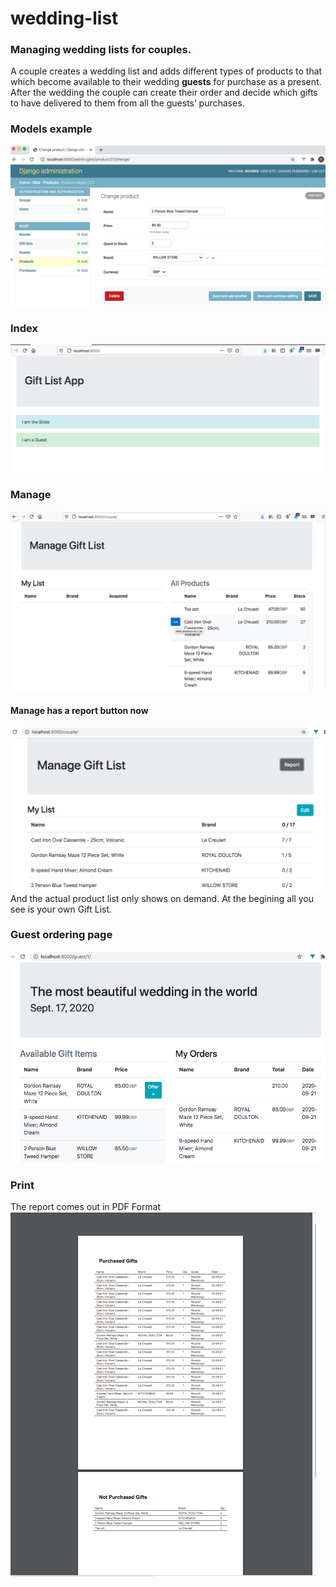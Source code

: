 # wedding-list

### Managing wedding lists for couples. 

A couple creates a wedding list and adds different types of products to that which become available to their wedding **guests** for purchase as a present. After the wedding the couple can create their order and decide which gifts to have delivered to them from all the guests’ purchases.

### Models example
![initial models](screenshots/admin.png)

### Index
![Two roles](screenshots/index.png)

### Manage
![Product list and Gift list side by side](screenshots/manage.png)

#### Manage has a report button now
![print button](screenshots/print_btn.png)
And the actual product list only shows on demand.
At the begining all you see is your own Gift List.

### Guest ordering page
![Guest ordering page](screenshots/guest.png)

### Print
The report comes out in PDF Format
![report](screenshots/report.png)

#